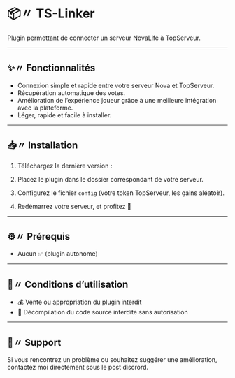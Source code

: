 # 📦〃 TS-Linker

Plugin permettant de connecter un serveur NovaLife à TopServeur.

---

## ✨〃 Fonctionnalités
- Connexion simple et rapide entre votre serveur Nova et TopServeur.
- Récupération automatique des votes.
- Amélioration de l’expérience joueur grâce à une meilleure intégration avec la plateforme.
- Léger, rapide et facile à installer.

---

## 📥〃 Installation
1. Téléchargez la dernière version :  

2. Placez le plugin dans le dossier correspondant de votre serveur.

4. Configurez le fichier `config` (votre token TopServeur, les gains aléatoir).

5. Redémarrez votre serveur, et profitez 🎉

---

## ⚙️〃 Prérequis
- Aucun ✅ (plugin autonome)  

---

## 📜〃 Conditions d’utilisation
- 💰 Vente ou appropriation du plugin interdit
- 🚫 Décompilation du code source interdite sans autorisation


---


## 🤝〃 Support
Si vous rencontrez un problème ou souhaitez suggérer une amélioration, contactez moi directement sous le post discrord.  
